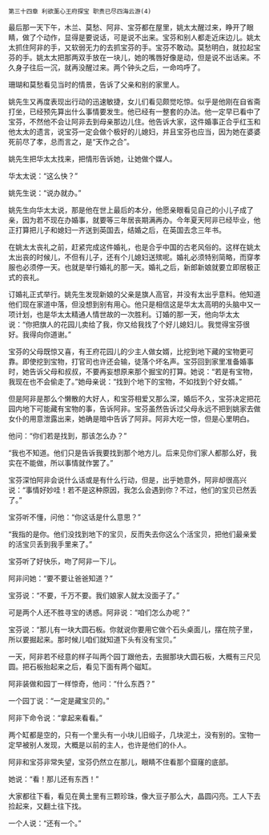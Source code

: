     第三十四章 利欲薰心王府探宝 职责已尽四海云游(4) 

   最后那一天下午，木兰、莫愁、阿非、宝芬都在屋里，姚太太醒过来，睁开了眼睛，做了个动作，显得是要说话，可是说不出来。宝芬和别人都走近床边儿。姚太太抓住阿非的手，又软弱无力的去抓宝芬的手。宝芬不敢动。莫愁明白，就拉起宝芬的手。姚太太把那两双手放在一块儿，她的嘴唇好像是动，但是说不出话来。不久身子往后一沉，就再没醒过来。两个钟头之后，一命呜呼了。

   珊瑚和莫愁看见当时的情景，告诉了父亲和别的家里人。

   姚先生又再度表现出行动的迅速敏捷，女儿们看见颇觉吃惊。似乎是他刚在自省斋打坐，已经预先算出什么事情要发生。他已经有一整套的办法。他一定早已看中了宝芬，不然他不会让阿非去到母亲那边儿住。他告诉大家，这件婚事正合乎红玉和他太太的遗言，说宝芬一定会做个极好的儿媳妇，并且宝芬也应当，因为她在婆婆死前尽了孝，总而言之，是“天作之合”。

   姚先生把华太太找来，把情形告诉她，让她做个媒人。

   华太太说：“这么快？”

   姚先生说：“说办就办。”

   姚先生向华太太说，那是他在世上最后的本分，他愿亲眼看见自己的小儿子成了亲，因为若不现在办婚事，就要等三年居丧期满再办。今年夏天阿非已经毕业，他正打算把儿子和媳妇一齐送到英国去，结婚之后，在英国去念三年书。

   在姚太太丧礼之前，赶紧完成这件婚礼，也是合乎中国的古老风俗的。这样在姚太太出丧的时候儿，不但有儿子，还有个儿媳妇送殡呢。婚礼必须特别简略，而穿孝服也必须停一天。也就是举行婚礼的那一天。婚礼之后，新郎新娘就要立即居极正式的丧礼。

   订婚礼正式举行。姚先生发现新娘的父亲是旗人高官，并没有太出乎意料。他知道他们现在家道中落，但没想到别有用心。他只是相信这是华太太高明的头脑中又一项计划，也是华太太精通人情世故的一次胜利。订婚的那一天，他向华太太说：“你把旗人的花园儿卖给了我，你又给我找了个好儿媳妇儿。我觉得宝芬很好。我得向你道谢。”

   宝芬的父母既惊又喜，有王府花园儿的少主人做女婿，比挖到地下藏的宝物更可靠。即使挖到宝物，打官司也许还会输，徒落个坏名声。宝芬回到家里准备婚事时，她告诉父母和叔叔，不要再妄想原来那个掘宝的打算。她说：“若是有宝物，我现在也不会偷走了。”她母亲说：“找到个地下的宝物，不如找到个好女婿。”

   但是阿非是那么个懒散的大好人，和宝芬相爱又那么深，婚后不久，宝芬决定把花园内地下可能藏有宝物的事，告诉阿非。宝芬虽然告诉过父母永远不把到姚家去做女仆的用意泄露出来，她确是暗中告诉了阿非。阿非大吃一惊，但是心里明白。

   他问：“你们若是找到，那该怎么办？”

   “我也不知道。他们只是告诉我要找到那个地方儿。后来见你们家人都那么好，我实在不能做，所以事情就作罢了。”

   宝芬深怕阿非会说什么话或是有什么行动，但是，出乎她意外，阿非却很高兴说：“事情好妙哇！若不是这种原因，我怎么会遇到你？不过，他们的宝贝已然丢了。”

   宝芬听不懂，问他：“你这话是什么意思？”

   “我指的是你。他们没找到地下的宝贝，反而失去你这么个活宝贝，把他们最亲爱的活宝贝丢到我手里来了。”

   宝芬听了好快乐，吻了阿非一下儿。

   阿非问她：“要不要让爸爸知道？”

   宝芬说：“不要，千万不要。我们娘家人就太没面子了。”

   可是两个人还不胜寻宝的诱惑。阿非说：“咱们怎么办呢？”

   宝芬说：“那儿有一块大圆石板。你就说你要用它做个石头桌面儿，摆在院子里，所以要掘起来。那时候儿咱们就知道下头有没有宝贝。”

   一天，阿非若不经意的样子叫两个园丁跟他去，去掘那块大圆石板，大概有三尺见圆。把石板抬起来之后，看见下面有两个磁缸。

   阿非装做和园丁一样惊奇，他问：“什么东西？”

   一个园丁说：“一定是藏宝贝的。”

   阿非下命令说：“拿起来看看。”

   两个缸都是空的，只有一个里头有一小块儿旧缎子，几块泥土，没有别的。宝物一定早被别人发现，大概是以前的主人，也许是他们的仆人。

   阿非和宝芬非常失望，宝芬仍然立在那儿，眼睛不住看那个窟窿的底部。

   她说：“看！那儿还有东西！”

   大家都往下看，看见在黄土里有三颗珍珠，像大豆子那么大，晶圆闪亮。工人下去捡起来，又翻土往下找。

   一个人说：“还有一个。”

